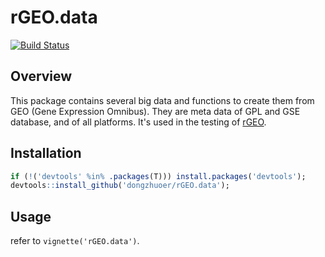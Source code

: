 # rGEO.data
[![Build Status](https://travis-ci.com/dongzhuoer/rGEO.data.svg?branch=master)](https://travis-ci.com/dongzhuoer/rGEO.data)



## Overview

This package contains several big data and functions to create them from GEO 
    (Gene Expression Omnibus). They are meta data of GPL and GSE database, and 
    of all platforms.  It's used in the testing of [rGEO](https://github.com/dongzhuoer/rGEO).



## Installation

```r
if (!('devtools' %in% .packages(T))) install.packages('devtools');
devtools::install_github('dongzhuoer/rGEO.data');
```

## Usage

refer to `vignette('rGEO.data')`.

